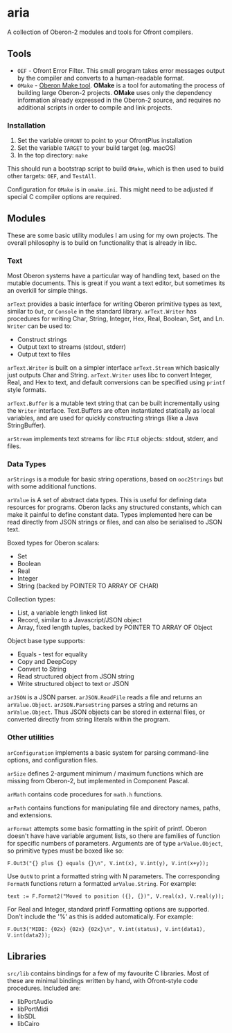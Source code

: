 # aria

A collection of Oberon-2 modules and tools for Ofront compilers.

## Tools

* `OEF` - Ofront Error Filter. This small program takes error messages output by the compiler and converts to a human-readable format.
* `OMake` - [Oberon Make tool](doc/OMake.md). **OMake** is a tool for automating the process of building large Oberon-2 projects. **OMake** uses only the dependency information already expressed in the Oberon-2 source, and requires no additional scripts in order to compile and link projects.

### Installation

1. Set the variable `OFRONT` to point to your OfrontPlus installation
2. Set the variable `TARGET` to your build target (eg. macOS)
3. In the top directory: `make`

This should run a bootstrap script to build `OMake`, which is then used to build other targets: `OEF`, and `TestAll`. 

Configuration for `OMake` is in `omake.ini`. This might need to be adjusted if special C compiler options are required.

## Modules

These are some basic utility modules I am using for my own projects. The overall philosophy is to build on functionality that is already in libc.

### Text

Most Oberon systems have a particular way of handling text, based on the mutable documents. This is great if you want a text editor, but sometimes its an overkill for simple things.

`arText` provides a basic interface for writing Oberon primitive types as text, similar to `Out`, or `Console` in the standard library. `arText.Writer` has procedures for writing Char, String, Integer, Hex, Real, Boolean, Set, and Ln. `Writer` can be used to:

- Construct strings
- Output text to streams (stdout, stderr)
- Output text to files

`arText.Writer` is built on a simpler interface `arText.Stream` which basically just outputs Char and String. `arText.Writer` uses libc to convert Integer, Real, and Hex to text, and default conversions can be specified using `printf` style formats.

`arText.Buffer` is a mutable text string that can be built incrementally using the `Writer` interface. Text.Buffers are often instantiated statically as local variables, and are used for quickly constructing strings (like a Java StringBuffer).

`arStream` implements text streams for libc `FILE` objects: stdout, stderr, and files.

### Data Types

`arStrings` is a module for basic string operations, based on `ooc2Strings` but with some additional functions.

`arValue` is A set of abstract data types. This is useful for defining data resources for programs. Oberon lacks any structured constants, which can make it painful to define constant data. Types implemented here can be read directly from JSON strings or files, and can also be serialised to JSON text.

Boxed types for Oberon scalars:

* Set
* Boolean
* Real
* Integer
* String (backed by POINTER TO ARRAY OF CHAR)

Collection types:

* List, a variable length linked list
* Record, similar to a Javascript/JSON object
* Array, fixed length tuples, backed by POINTER TO ARRAY OF Object

Object base type supports:

* Equals - test for equality
* Copy and DeepCopy
* Convert to String
* Read structured object from JSON string
* Write structured object to text or JSON

`arJSON` is a JSON parser. `arJSON.ReadFile` reads a file and returns an `arValue.Object`. `arJSON.ParseString` parses a string and returns an `arValue.Object`. Thus JSON objects can be stored in external files, or converted directly from string literals within the program.

### Other utilities

`arConfiguration` implements a basic system for parsing command-line options, and configuration files.

`arSize` defines 2-argument minimum / maximum functions which are missing from Oberon-2, but implemented in Component Pascal.

`arMath` contains code procedures for `math.h` functions.

`arPath` contains functions for manipulating file and directory names, paths, and extensions.

`arFormat` attempts some basic formatting in the spirit of printf. Oberon doesn't have have variable argument lists, so there are families of function for specific numbers of parameters. Arguments are of type `arValue.Object`, so primitive types must be boxed like so:

    F.Out3("{} plus {} equals {}\n", V.int(x), V.int(y), V.int(x+y));

Use `OutN` to print a formatted string with N parameters. The corresponding `FormatN` functions return a formatted `arValue.String`. For example:

    text := F.Format2("Moved to position ({}, {})", V.real(x), V.real(y));

For Real and Integer, standard printf Formatting options are supported. Don't include the '%' as this is added automatically. For example:

    F.Out3("MIDI: {02x} {02x} {02x}\n", V.int(status), V.int(data1), V.int(data2));


## Libraries

`src/lib` contains bindings for a few of my favourite C libraries. Most of these are minimal bindings written by hand, with Ofront-style code procedures. Included are:

* libPortAudio
* libPortMidi
* libSDL
* libCairo

